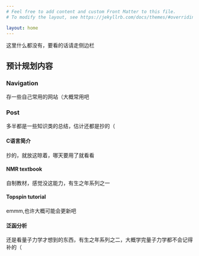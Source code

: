 ```yaml
---
# Feel free to add content and custom Front Matter to this file.
# To modify the layout, see https://jekyllrb.com/docs/themes/#overriding-theme-defaults

layout: home
---
```


这里什么都没有，要看的话请走侧边栏  

## 预计规划内容
### Navigation
存一些自己常用的网站（大概常用吧
### Post
多半都是一些知识类的总结，估计还都是抄的（
#### C语言简介
抄的，就放这晾着，哪天要用了就看看
#### NMR textbook
自制教材，感觉没这能力，有生之年系列之一
#### Topspin tutorial
emmm,也许大概可能会更新吧
#### 泛函分析
还是看量子力学才想到的东西，有生之年系列之二，大概学完量子力学都不会记得补的（
